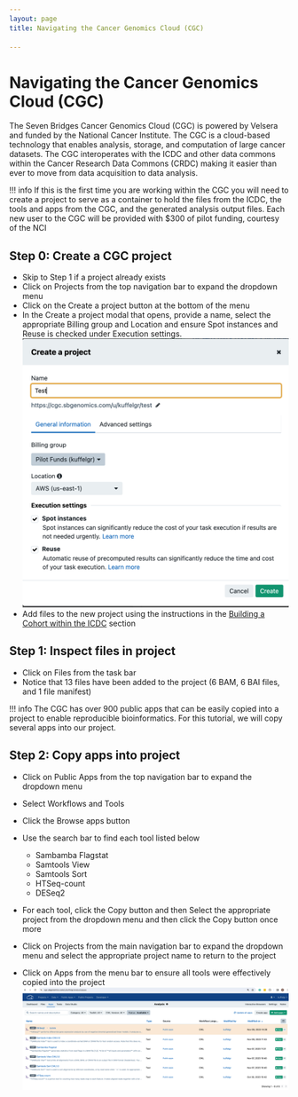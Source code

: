 ```yaml
---
layout: page
title: Navigating the Cancer Genomics Cloud (CGC)

---
```



Navigating the Cancer Genomics Cloud (CGC)
============================================
The Seven Bridges Cancer Genomics Cloud (CGC) is powered by Velsera and funded by the National Cancer Institute. The CGC is a cloud-based technology that enables analysis, storage, and computation of large cancer datasets. The CGC interoperates with the ICDC and other data commons within the Cancer Research Data Commons (CRDC) making it easier than ever to move from data acquisition to data analysis.

!!! info
    If this is the first time you are working within the CGC you will need to create a project to serve as a container to hold the files from the ICDC, the tools and apps from the CGC, and the generated analysis output files. Each new user to the CGC will be provided with $300 of pilot funding, courtesy of the NCI

## Step 0: Create a CGC project 
* Skip to Step 1 if a project already exists
* Click on <span class="highlight_text">Projects</span> from the top navigation bar to expand the dropdown menu
* Click on the <span class="highlight_button">Create a project</span> button at the bottom of the menu
* In the Create a project modal that opens, provide a name, select the appropriate Billing group and Location and ensure Spot instances and Reuse is checked under Execution settings. 
![Create project](./rna-seq-images/cgc-create-project.png "Create project")
* Add files to the new project using the instructions in the [Building a Cohort within the ICDC](rna_seq_03.md) section


## Step 1: Inspect files in project
* Click on <span class="highlight_text">Files</span> from the task bar
* Notice that 13 files have been added to the project (6 BAM, 6 BAI files, and 1 file manifest)

!!! info
    The CGC has over 900 public apps that can be easily copied into a project to enable reproducible bioinformatics. For this tutorial, we will copy several apps into our project.
## Step 2: Copy apps into project
* Click on <span class="highlight_text">Public Apps</span> from the top navigation bar to expand the dropdown menu 
* Select Workflows and Tools
* Click the <span class="highlight_button">Browse apps</span> button
* Use the search bar to find each tool listed below
    - Sambamba Flagstat
    - Samtools View
    - Samtools Sort
    - HTSeq-count
    - DESeq2

* For each tool, click the <span class="highlight_button">Copy</span> button and then Select the appropriate project from the dropdown menu and then click the Copy button once more
* Click on <span class="highlight_text">Projects</span> from the main navigation bar to expand the dropdown menu and select the appropriate project name to return to the project
* Click on <span class="highlight_text">Apps</span> from the menu bar to ensure all tools were effectively copied into the project
![Tools loaded](./rna-seq-images/cgc-apps-loaded.png "Tools loaded")







